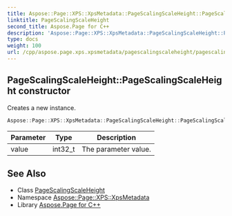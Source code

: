 ```yaml
---
title: Aspose::Page::XPS::XpsMetadata::PageScalingScaleHeight::PageScalingScaleHeight constructor
linktitle: PageScalingScaleHeight
second_title: Aspose.Page for C++
description: 'Aspose::Page::XPS::XpsMetadata::PageScalingScaleHeight::PageScalingScaleHeight constructor. Creates a new instance in C++.'
type: docs
weight: 100
url: /cpp/aspose.page.xps.xpsmetadata/pagescalingscaleheight/pagescalingscaleheight/
---
```

## PageScalingScaleHeight::PageScalingScaleHeight constructor


Creates a new instance.

```cpp
Aspose::Page::XPS::XpsMetadata::PageScalingScaleHeight::PageScalingScaleHeight(int32_t value)
```


| Parameter | Type | Description |
| --- | --- | --- |
| value | int32_t | The parameter value. |

## See Also

* Class [PageScalingScaleHeight](../)
* Namespace [Aspose::Page::XPS::XpsMetadata](../../)
* Library [Aspose.Page for C++](../../../)
